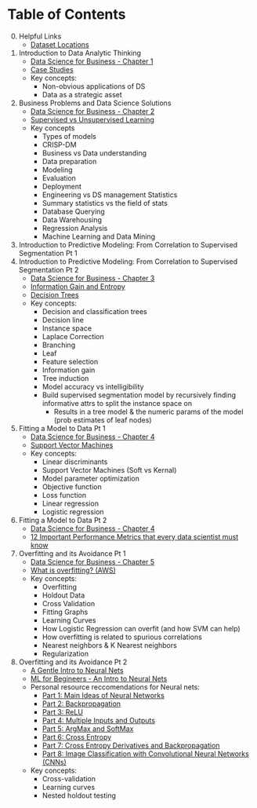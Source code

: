 # Table of Contents

0. Helpful Links
    - [Dataset Locations](3_dataset_locations.md)
1. Introduction to Data Analytic Thinking
    - [Data Science for Business - Chapter 1](2_data_science_for_business.md)
    - [Case Studies](1_data_science_case_studies.md)
    - Key concepts:
        - Non-obvious applications of DS
        - Data as a strategic asset
2. Business Problems and Data Science Solutions
    - [Data Science for Business - Chapter 2](2_data_science_for_business.md)
    - [Supervised vs Unsupervised Learning](https://www.kaggle.com/discussions/general/229219)
    - Key concepts
        - Types of models
        - CRISP-DM
        - Business vs Data understanding
        - Data preparation
        - Modeling
        - Evaluation
        - Deployment
        - Engineering vs DS management
        Statistics
        - Summary statistics vs the field of stats
        - Database Querying
        - Data Warehousing
        - Regression Analysis
        - Machine Learning and Data Mining
3. Introduction to Predictive Modeling: From Correlation to Supervised Segmentation Pt 1
4. Introduction to Predictive Modeling: From Correlation to Supervised Segmentation Pt 2
    - [Data Science for Business - Chapter 3](2_data_science_for_business.md)
    - [Information Gain and Entropy](https://victorzhou.com/blog/information-gain/)
    - [Decision Trees](https://medium.com/@fe.valvekens/understanding-decision-trees-38294f5c8f25)
    - Key concepts:
        - Decision and classification trees
        - Decision line
        - Instance space
        - Laplace Correction
        - Branching
        - Leaf
        - Feature selection
        - Information gain
        - Tree induction
        - Model accuracy vs intelligibility
        - Build supervised segmentation model by recursively finding informative attrs to split the instance space on
            - Results in a tree model & the numeric params of the model (prob estimates of leaf nodes)
5. Fitting a Model to Data Pt 1
    - [Data Science for Business - Chapter 4](2_data_science_for_business.md)
    - [Support Vector Machines](https://www.kdnuggets.com/2016/07/support-vector-machines-simple-explanation.html)
    - Key concepts:
        - Linear discriminants
        - Support Vector Machines (Soft vs Kernal)
        - Model parameter optimization
        - Objective function
        - Loss function
        - Linear regression
        - Logistic regression
6. Fitting a Model to Data Pt 2
    - [Data Science for Business - Chapter 4](2_data_science_for_business.md)
    - [12 Important Performance Metrics that every data scientist must know](https://medium.com/@pingsubhak/12-important-performance-metrics-that-every-data-scientist-must-know-110f59b2e305)
7. Overfitting and its Avoidance Pt 1
    - [Data Science for Business - Chapter 5](2_data_science_for_business.md)
    - [What is overfitting? (AWS)](https://aws.amazon.com/what-is/overfitting)
    - Key concepts:
        - Overfitting
        - Holdout Data
        - Cross Validation
        - Fitting Graphs
        - Learning Curves
        - How Logistic Regression can overfit (and how SVM can help)
        - How overfitting is related to spurious correlations
        - Nearest neighbors & K Nearest neighbors
        - Regularization
8. Overfitting and its Avoidance Pt 2
    - [A Gentle Intro to Neural Nets](https://medium.com/data-science/a-gentle-introduction-to-neural-networks-series-part-1-2b90b87795bc)
    - [ML for Begineers - An Intro to Neural Nets](https://victorzhou.com/blog/intro-to-neural-networks/)
    - Personal resource reccomendations for Neural nets:
        - [Part 1: Main Ideas of Neural Networks](https://www.youtube.com/watch?v=CqOfi41LfDw)
        - [Part 2: Backpropagation](https://www.youtube.com/watch?v=IN2XmBhILt4)
        - [Part 3: ReLU](https://www.youtube.com/watch?v=68BZ5f7P94E)
        - [Part 4: Multiple Inputs and Outputs](https://www.youtube.com/watch?v=83LYR-1IcjA)
        - [Part 5: ArgMax and SoftMax](https://www.youtube.com/watch?v=KpKog-L9veg)
        - [Part 6: Cross Entropy](https://www.youtube.com/watch?v=6ArSys5qHAU)
        - [Part 7: Cross Entropy Derivatives and Backpropagation](https://www.youtube.com/watch?v=xBEh66V9gZo)
        - [Part 8: Image Classification with Convolutional Neural Networks (CNNs)](https://www.youtube.com/watch?v=HGwBXDKFk9I)
    - Key concepts:
        - Cross-validation
        - Learning curves
        - Nested holdout testing
